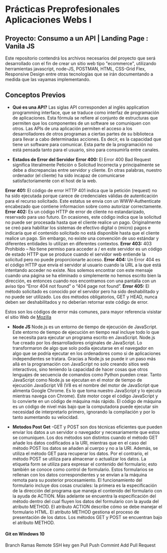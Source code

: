 # Prácticas Preprofesionales Aplicaciones Webs I
## Proyecto: Consumo a un API | Landing Page : Vanila JS

Este repositorio contendrá los archivos necesarios del proyecto que será desarrollado con el fin de crear un sitio web tipo "ecommerce", utilizando herramientas javascript, node-JS, POSTMAN,  HTML, CSS-Grid Flex, Responsive Design entre otras tecnologías que se irán documentando a medida que las vayamas implementando.

## Conceptos Previos
- **Qué es una API?**
Las siglas API corresponden al inglés application programming interface, que se traduce como interfaz de programación de aplicaciones. Esta fórmula se refiere al conjunto de estructuras que permiten que los componentes de un software se comuniquen con otros.
Las APIs de una aplicación permiten el acceso a los desarrolladores de otros programas a ciertas partes de su biblioteca para llevar a cabo determinadas acciones. Es decir, es la capacidad que tiene un software para comunicar.
Esta parte de la programación no está pensada tanto para el usuario, sino para consumirla entre canales. 

- **Estados de Error del Servidor**
**Error 400:** 
El Error 400 Bad Request significa literalmente Petición o Solicitud Incorrecta y principalmente se debe a discrepancias entre servidor y cliente. En otras palabras, nuestro ordenador (el cliente) ha sido incapaz de comunicarse satisfactoriamente con el host de la web.

**Error 401:**
El código de error HTTP 401 indica que la petición (request) no ha sido ejecutada porque carece de credenciales válidas de autenticación para el recurso solicitado. Este estatus se envia con un WWW-Authenticate encabezado que contiene informacion sobre como autorizar correctamente.
**Error 402:**
Es un código HTTP de error de cliente no estandarizado, reservado para uso futuro.
En ocasiones, este código indica que la solicitud no puede ser procesada hasta que el cliente realice un pago. Originalmente se creó para habilitar los sistemas de efectivo digital o (micro) pagos e indicaría que el contenido solicitado no está disponible hasta que el cliente realice un pago. Sin embargo, no existe una convención de uso estándar y diferentes entidades lo utilizan en diferentes contextos.
**Error 403:**
403 Prohibido – No tiene permiso para acceder a / en este servidor es un código de estado HTTP que se produce cuando el servidor web entiende la solicitud pero no puede proporcionarte acceso.
**Error 404:**
Un Error 404 es el código HTTP que envía el servidor al usuario cuando la URL a la que está intentando acceder no existe. Nos solemos encontrar con este mensaje cuando una página se ha eliminado o simplemente no hemos escrito bien la dirección, es entonces cuando nos encontramos con una pantalla con un aviso tipo “Error 404 not found” o “404 page not found”.
**Error 405:**
El método solicitado es conocido por el servidor pero ha sido deshabilitado y no puede ser utilizado. Los dos métodos obligatorios, GET y HEAD, nunca deben ser deshabilitados y no deberían retornar este código de error.

Estos son los códigos de error más comunes, para mayor referencia visistar el sitio Web de [Mozilla]

- **Node JS**
Node.js es un entorno de tiempo de ejecución de JavaScript. Este entorno de tiempo de ejecución en tiempo real incluye todo lo que se necesita para ejecutar un programa escrito en JavaScript. 
Node.js fue creado por los desarrolladores originales de JavaScript. Lo transformaron de algo que solo podía ejecutarse en el navegador en algo que se podría ejecutar en los ordenadores como si de aplicaciones independientes se tratara. Gracias a Node.js se puede ir un paso más allá en la programación con JavaScript no solo creando sitios web interactivos, sino teniendo la capacidad de hacer cosas que otros lenguajes de secuencia de comandos como Python pueden crear. 
Tanto JavaScript como Node.js se ejecutan en el motor de tiempo de ejecución JavaScript V8 (V8 es el nombre del motor de JavaScript que alimenta Google Chrome. Es lo que toma nuestro JavaScript y lo ejecuta mientras navega con Chrome). Este motor coge el código JavaScript y lo convierte en un código de máquina más rápido. El código de máquina es un código de nivel más bajo que la computadora puede ejecutar sin necesidad de interpretarlo primero, ignorando la compilación y por lo tanto aumentando su velocidad. 

- **Metodos Post Get**
-GET y POST son dos técnicas eficientes que pueden enviar los datos a un servidor o navegador y necesariamente que estos se comuniquen. Los dos métodos son distintos cuando el método GET añade los datos codificados a la URI, mientras que en el caso del método POST los datos se añaden al cuerpo y no a la URI. Además, se utiliza el método GET para recuperar los datos. Por el contrario, el método POST se utiliza para almacenar o actualizar los datos.
La etiqueta form se utiliza para expresar el contenido del formulario; esto también se conoce como control de formulario. Estos formularios se rellenan con los datos correspondientes y se envían a la máquina remota para su posterior procesamiento. El funcionamiento del formulario incluye dos cosas cruciales: la primera es la especificación de la dirección del programa que maneja el contenido del formulario con la ayuda de ACTION. Más adelante se encuentra la especificación del método dentro del cual fluyen los datos del formulario con la ayuda del atributo METHOD.
El atributo ACTION describe cómo se debe manejar el formulario HTML. El atributo METHOD gestiona el proceso de presentación de los datos. Los métodos GET y POST se encuentran bajo el atributo METHOD.

[Mozilla]: <https://developer.mozilla.org/es/docs/Web/HTTP/Status>

#### Git en Windows 10
  Branch Ramas
  Remote
  SSH key gen
  Pull
  Push
  Commint
  Add
  Pull Request
